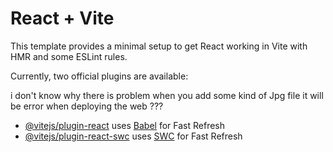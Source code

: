 # React + Vite

This template provides a minimal setup to get React working in Vite with HMR and some ESLint rules.

Currently, two official plugins are available:

i don't know why there is problem when you add some kind of Jpg file it will be error when deploying the web ???

- [@vitejs/plugin-react](https://github.com/vitejs/vite-plugin-react/blob/main/packages/plugin-react/README.md) uses [Babel](https://babeljs.io/) for Fast Refresh
- [@vitejs/plugin-react-swc](https://github.com/vitejs/vite-plugin-react-swc) uses [SWC](https://swc.rs/) for Fast Refresh
